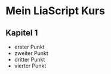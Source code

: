 # Mein LiaScript Kurs

## Kapitel 1

- erster Punkt
- zweiter Punkt
- dritter Punkt
- vierter Punkt
